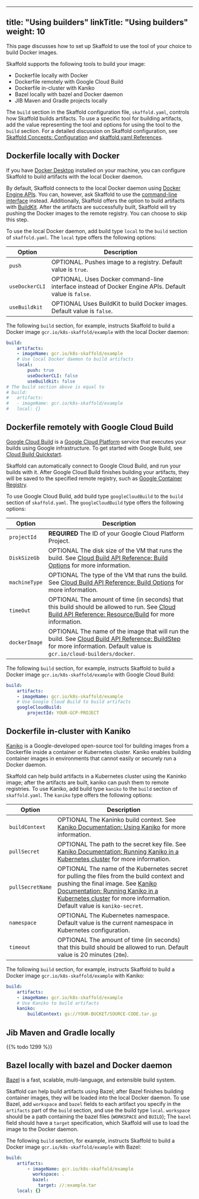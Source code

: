 
---
title: "Using builders"
linkTitle: "Using builders"
weight: 10
---

This page discusses how to set up Skaffold to use the tool of your choice
to build Docker images.

Skaffold supports the following tools to build your image:

* Dockerfile locally with Docker
* Dockerfile remotely with Google Cloud Build
* Dockerfile in-cluster with Kaniko  
* Bazel locally with bazel and Docker daemon 
* JIB Maven and Gradle projects locally  

  
The `build` section in the Skaffold configuration file, `skaffold.yaml`,
controls how Skaffold builds artifacts. To use a specific tool for building
artifacts, add the value representing the tool and options for using the tool
to the `build` section. For a detailed discussion on Skaffold configuration,
see [Skaffold Concepts: Configuration](/docs/concepts/#configuration) and
[skaffold.yaml References](/docs/references/config).

## Dockerfile locally with Docker

If you have [Docker Desktop](https://www.docker.com/products/docker-desktop)
installed on your machine, you can configure Skaffold to build artifacts with
the local Docker daemon. 

By default, Skaffold connects to the local Docker daemon using
[Docker Engine APIs](https://docs.docker.com/develop/sdk/). You can, however,
ask Skaffold to use the [command-line interface](https://docs.docker.com/engine/reference/commandline/cli/)
instead. Additionally, Skaffold offers the option to build artifacts with
[BuildKit](https://github.com/moby/buildkit). After the artifacts are
successfully built, Skaffold will try pushing the Docker
images to the remote registry. You can choose to skip this step.

To use the local Docker daemon, add build type `local` to the `build` section
of `skaffold.yaml`. The `local` type offers the following options:

|Option|Description|
|-----|-----|
|`push`| OPTIONAL. Pushes image to a registry. Default value is `true`. |                    
|`useDockerCLI`| OPTIONAL. Uses Docker command-line interface instead of Docker Engine APIs. Default value is `false`. |                    
|`useBuildkit`| OPTIONAL Uses BuildKit to build Docker images. Default value is `false`. |    

The following `build` section, for example, instructs Skaffold to build a
Docker image `gcr.io/k8s-skaffold/example` with the local Docker daemon: 

```yaml
build:
    artifacts:
    - imageName: gcr.io/k8s-skaffold/example
    # Use local Docker daemon to build artifacts
    local:
        push: true
        useDockerCLI: false
        useBuildkit: false
# The build section above is equal to
# build:
#   artifacts:
#   - imageName: gcr.io/k8s-skaffold/example
#   local: {}
```

## Dockerfile remotely with Google Cloud Build

[Google Cloud Build](https://cloud.google.com/cloud-build/) is a
[Google Cloud Platform](https://cloud.google.com) service that executes
your builds using Google infrastructure. To get started with Google 
Build, see [Cloud Build Quickstart](https://cloud.google.com/cloud-build/docs/quickstart-docker).

Skaffold can automatically connect to Google Cloud Build, and run your builds
with it. After Google Cloud Build finishes building your artifacts, they will
be saved to the specified remote registry, such as
[Google Container Registry](https://cloud.google.com/container-registry/).

To use Google Cloud Build, add build type `googleCloudBuild` to the `build`
section of `skaffold.yaml`. The `googleCloudBuild` type offers the following
options:

|Option|Description|
|-----|-----|
|`projectId`| <b>REQUIRED</b> The ID of your Google Cloud Platform Project. | 
|`DiskSizeGb`| OPTIONAL The disk size of the VM that runs the build. See [Cloud Build API Reference: Build Options](https://cloud.google.com/cloud-build/docs/api/reference/rest/v1/projects.builds#buildoptions) for more information. |                    
|`machineType`| OPTIONAL The type of the VM that runs the build. See [Cloud Build API Reference: Build Options](https://cloud.google.com/cloud-build/docs/api/reference/rest/v1/projects.builds#buildoptions) for more information. |                    
|`timeOut`| OPTIONAL The amount of time (in seconds) that this build should be allowed to run. See [Cloud Build API Reference: Resource/Build](https://cloud.google.com/cloud-build/docs/api/reference/rest/v1/projects.builds#resource-build) for more information. |                    
|`dockerImage`| OPTIONAL The name of the image that will run the build. See [Cloud Build API Reference: BuildStep](https://cloud.google.com/cloud-build/docs/api/reference/rest/v1/projects.builds#buildstep) for more information. Default value is `gcr.io/cloud-builders/docker`. |    

The following `build` section, for example, instructs Skaffold to build a
Docker image `gcr.io/k8s-skaffold/example` with Google Cloud Build: 

```yaml
build:
    artifacts:
    - imageName: gcr.io/k8s-skaffold/example
    # Use Google Cloud Build to build artifacts
    googleCloudBuild:
        projectId: YOUR-GCP-PROJECT
```

## Dockerfile in-cluster with Kaniko  

[Kaniko](https://github.com/GoogleContainerTools/kaniko) is a Google-developed
open-source tool for building images from a Dockerfile inside a container or
Kubernetes cluster. Kaniko enables building container images in environments
that cannot easily or securely run a Docker daemon.

Skaffold can help build artifacts in a Kubernetes cluster using the Kaninko
image; after the artifacts are built, kaniko can push them to remote registries.
To use Kaniko, add build type `kaniko` to the `build` section of
`skaffold.yaml`. The `kaniko` type offers the following options:

|Option|Description|
|-----|-----|
|`buildContext`| OPTIONAL The Kaninko build context. See [Kaniko Documentation: Using Kaniko](https://github.com/GoogleContainerTools/kaniko#using-kaniko) for more information. |
|`pullSecret`| OPTIONAL The path to the secret key file. See [Kaniko Documentation: Running Kaniko in a Kubernetes cluster](https://github.com/GoogleContainerTools/kaniko#running-kaniko-in-a-kubernetes-cluster) for more information. |                    
|`pullSecretName`| OPTIONAL The name of the Kubernetes secret for pulling the files from the build context and pushing the final image. See [Kaniko Documentation: Running Kaniko in a Kubernetes cluster](https://github.com/GoogleContainerTools/kaniko#running-kaniko-in-a-kubernetes-cluster) for more information. Default value is `kaniko-secret`. |                    
|`namespace`| OPTIONAL The Kubernetes namespace. Default value is the current namespace in Kubernetes configuration. |                    
|`timeout`| OPTIONAL The amount of time (in seconds) that this build should be allowed to run. Default value is 20 minutes (`20m`). |    

The following `build` section, for example, instructs Skaffold to build a
Docker image `gcr.io/k8s-skaffold/example` with Kaniko: 

```yaml
build:
    artifacts:
    - imageName: gcr.io/k8s-skaffold/example
    # Use Kaniko to build artifacts
    kaniko:
        buildContext: gs://YOUR-BUCKET/SOURCE-CODE.tar.gz
```

## Jib Maven and Gradle locally 

{{% todo 1299 %}} 


## Bazel locally with bazel and Docker daemon 

[Bazel](https://bazel.build/) is a fast, scalable, multi-language, and
extensible build system. 

Skaffold can help build artifacts using Bazel; after Bazel finishes building
container images, they will be loaded into the local Docker daemon. To use
Bazel, add `workspace` and `bazel` fields to each artifact you specify in the
`artifacts` part of the `build` section, and use the build type `local`.
`workspace` should be a path containing the bazel files
(`WORKSPACE` and `BUILD`); The `bazel` field should have a `target`
specification, which Skaffold will use to load the image to the Docker daemon.

The following `build` section, for example, instructs Skaffold to build a
Docker image `gcr.io/k8s-skaffold/example` with Bazel:

```yaml
build:
    artifacts:
        - imageName: gcr.io/k8s-skaffold/example
          workspace: .
          bazel:
            target: //:example.tar
    local: {}
```

